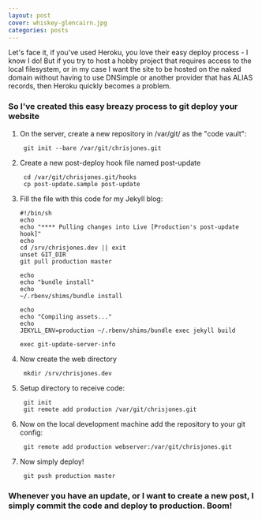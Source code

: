 ```yaml
---
layout: post
cover: whiskey-glencairn.jpg
categories: posts
---
```


Let's face it, if you've used Heroku, you love their easy deploy process - I know I do! But if you try to host a hobby project that requires access to the local filesystem, or in my case I want the site to be hosted on the naked domain without having to use DNSimple or another provider that has ALIAS records, then Heroku quickly becomes a problem.

### So I've created this easy breazy process to git deploy your website 

1. On the server, create a new repository in /var/git/ as the "code vault":

   ``` git init --bare /var/git/chrisjones.git```

2. Create a new post-deploy hook file named post-update

   ``` cd /var/git/chrisjones.git/hooks``` <br />
   ``` cp post-update.sample post-update```

3. Fill the file with this code for my Jekyll blog: 

   ```
   #!/bin/sh
   echo
   echo "**** Pulling changes into Live [Production's post-update hook]"
   echo
   cd /srv/chrisjones.dev || exit
   unset GIT_DIR
   git pull production master

   echo 
   echo "bundle install"
   echo
   ~/.rbenv/shims/bundle install

   echo 
   echo "Compiling assets..."
   echo
   JEKYLL_ENV=production ~/.rbenv/shims/bundle exec jekyll build

   exec git-update-server-info
   ```

4. Now create the web directory

   ``` mkdir /srv/chrisjones.dev```
   
5. Setup directory to receive code:

   ``` git init``` <br />
   ``` git remote add production /var/git/chrisjones.git```
   
6. Now on the local development machine add the repository to your git config:

   ``` git remote add production webserver:/var/git/chrisjones.git```

7. Now simply deploy!

   ``` git push production master```
   

### Whenever you have an update, or I want to create a new post, I simply commit the code and deploy to production. Boom!